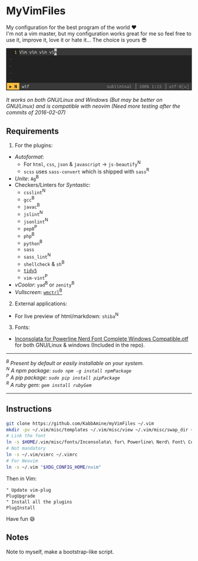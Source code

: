 # MyVimFiles

My configuration for the best program of the world :heart:  
I'm not a vim master, but my configuration works great for me so feel free to
use it, improve it, love it or hate it... The choice is yours :sunglasses:

![My vim](.img/myVim.jpg)

*It works on both GNU/Linux and Windows (But may be better on GNU/Linux) and is
compatible with neovim (Need more testing after the commits of 2016-02-07)*

## Requirements

1. For the plugins:
  - *Autoformat*:
    * For `html`, `css`, `json` & `javascript` -> `js-beautify`<sup>N</sup>
    * `scss` uses `sass-convert` which is shipped with `sass`<sup>R</sup>
  - *Unite*: `Ag`<sup>B</sup>
  - Checkers/Linters for *Syntastic*:
    * `csslint`<sup>N</sup>
    * `gcc`<sup>B</sup>
    * `javac`<sup>B</sup>
    * `jslint`<sup>N</sup>
    * `jsonlint`<sup>N</sup>
    * `pep8`<sup>P</sup>
    * `php`<sup>B</sup>
    * `python`<sup>B</sup>
    * `sass`
    * `sass_lint`<sup>N</sup>
    * `shellcheck` & `sh`<sup>B</sup>
    * [`tidy5`](https://github.com/htacg/tidy-html5)
    * `vim-vint`<sup>P</sup>
  - *vCoolor*: `yad`<sup>B</sup> or `zenity`<sup>B</sup>
  - *Vullscreen*: [`wmctrl`<sup>B</sup>](http://tomas.styblo.name/wmctrl/)
2. External applications:
  - For live preview of html/markdown: `shiba`<sup>N</sup>
3. Fonts:
  - [Inconsolata for Powerline Nerd Font Complete Windows Compatible.otf](https://github.com/ryanoasis/nerd-fonts) for both GNU/Linux & windows (Included in the repo).

-----------------------------

*<a id="B"><sup>B</sup></a> Present by default or easily installable on your system.*<br />
*<a id="N"><sup>N</sup></a> A npm package: `sudo npm -g install npmPackage`*<br />
*<a id="P"><sup>P</sup></a> A pip package: `sudo pip install pipPackage`*<br />
*<a id="R"><sup>R</sup></a> A ruby gem: `gem install rubyGem`*<br />

-----------------------------

## Instructions

```sh
git clone https://github.com/KabbAmine/myVimFiles ~/.vim
mkdir -pv ~/.vim/misc/templates ~/.vim/misc/view ~/.vim/misc/swap_dir ~/.vim/misc/undodir
# Link the font
ln -s $HOME/.vim/misc/fonts/Inconsolata\ for\ Powerline\ Nerd\ Font\ Complete\ Windows\ Compatible.otf ~/.fonts/
# Not mandatory
ln -s ~/.vim/vimrc ~/.vimrc
# For Neovim
ln -s ~/.vim "$XDG_CONFIG_HOME/nvim"
```

Then in Vim:

```vim
" Update vim-plug
PlugUpgrade
" Install all the plugins
PlugInstall
```
Have fun :smile:

## Notes

Note to myself, make a bootstrap-like script.
